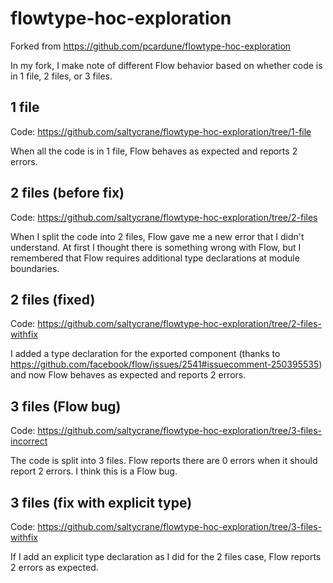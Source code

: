 # flowtype-hoc-exploration

Forked from https://github.com/pcardune/flowtype-hoc-exploration

In my fork, I make note of different Flow behavior based on whether code is in 1 file, 2 files, or 3 files.

## 1 file

Code: https://github.com/saltycrane/flowtype-hoc-exploration/tree/1-file

When all the code is in 1 file, Flow behaves as expected and reports 2 errors.

## 2 files (before fix)

Code: https://github.com/saltycrane/flowtype-hoc-exploration/tree/2-files

When I split the code into 2 files, Flow gave me a new error that I didn't understand. At first I thought there is something wrong with Flow, but I remembered that Flow requires additional type declarations at module boundaries.

## 2 files (fixed)

Code: https://github.com/saltycrane/flowtype-hoc-exploration/tree/2-files-withfix

I added a type declaration for the exported component (thanks to https://github.com/facebook/flow/issues/2541#issuecomment-250395535) and now Flow behaves as expected and reports 2 errors.

## 3 files (Flow bug)

Code: https://github.com/saltycrane/flowtype-hoc-exploration/tree/3-files-incorrect

The code is split into 3 files. Flow reports there are 0 errors when it should report 2 errors. I think this is a Flow bug.

## 3 files (fix with explicit type)

Code: https://github.com/saltycrane/flowtype-hoc-exploration/tree/3-files-withfix

If I add an explicit type declaration as I did for the 2 files case, Flow reports 2 errors as expected.
